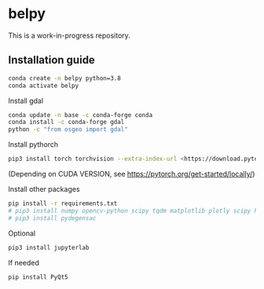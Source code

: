 # belpy

This is a work-in-progress repository.

## Installation guide

```bash
conda create -n belpy python=3.8
conda activate belpy
```

Install gdal

```bash
conda update -n base -c conda-forge conda
conda install -c conda-forge gdal
python -c "from osgeo import gdal"
```

Install pythorch

```bash
pip3 install torch torchvision --extra-index-url <https://download.pytorch.org/whl/cu116>
```

(Depending on CUDA VERSION, see <https://pytorch.org/get-started/locally/>)

Install other packages

```bash
pip install -r requirements.txt
# pip3 install numpy opencv-python scipy tqdm matplotlib plotly scipy h5py pycolmap open3d kornia gdown rasterio exifread easydict
# pip3 install pydegensac
```

Optional

```bash
pip3 install jupyterlab
```

If needed

```bash
pip install PyQt5
```
